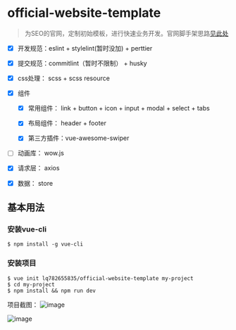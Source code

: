 # official-website-template

 > 为SEO的官网，定制初始模板，进行快速业务开发。官网脚手架思路[见此处](https://github.com/lq782655835/blogs/issues/11)

- [x] 开发规范：eslint + stylelint(暂时没加) + perttier

- [x] 提交规范：commitlint（暂时不限制） + husky

- [x] css处理： scss + scss resource

- [x] 组件 

   - [x] 常用组件： link + button + icon + input + modal + select + tabs

   - [x] 布局组件： header + footer

   - [x] 第三方插件：vue-awesome-swiper

- [ ] 动画库： wow.js

- [x] 请求层： axios

- [x] 数据： store

## 基本用法

### 安装vue-cli

``` shell
$ npm install -g vue-cli
```

### 安装项目

``` shell
$ vue init lq782655835/official-website-template my-project
$ cd my-project
$ npm install && npm run dev
```

项目截图：
![image](https://user-images.githubusercontent.com/6310131/43903660-82273760-9c1f-11e8-9a48-797902189415.png)

![image](https://user-images.githubusercontent.com/6310131/43903750-ae125b5c-9c1f-11e8-9077-dafd07892ce8.png)
